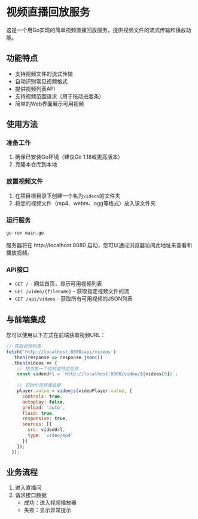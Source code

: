 # 视频直播回放服务

这是一个用Go实现的简单视频直播回放服务，提供视频文件的流式传输和播放功能。

## 功能特点

- 支持视频文件的流式传输
- 自动识别常见视频格式
- 提供视频列表API
- 支持视频范围请求（用于拖动进度条）
- 简单的Web界面展示可用视频

## 使用方法

### 准备工作

1. 确保已安装Go环境（建议Go 1.18或更高版本）
2. 克隆本仓库到本地

### 放置视频文件

1. 在项目根目录下创建一个名为`videos`的文件夹
2. 将您的视频文件（mp4、webm、ogg等格式）放入该文件夹

### 运行服务

```bash
go run main.go
```

服务器将在 http://localhost:8080 启动，您可以通过浏览器访问此地址来查看和播放视频。

### API接口

- `GET /` - 网站首页，显示可用视频列表
- `GET /video/{filename}` - 获取指定视频文件的流
- `GET /api/videos` - 获取所有可用视频的JSON列表

## 与前端集成

您可以使用以下方式在前端获取视频URL：

```javascript
// 获取视频列表
fetch('http://localhost:8080/api/videos')
  .then(response => response.json())
  .then(videos => {
    // 使用第一个视频或特定视频
    const videoUrl = `http://localhost:8080/video/${videos[0]}`;
    
    // 初始化视频播放器
    player.value = videojs(videoPlayer.value, {
      controls: true,
      autoplay: false,
      preload: 'auto',
      fluid: true,
      responsive: true,
      sources: [{
        src: videoUrl,
        type: 'video/mp4'
      }]
    });
  });
```

## 业务流程

1. 进入直播间
2. 请求接口数据
   - 成功：进入视频播放器
   - 失败：显示异常提示 